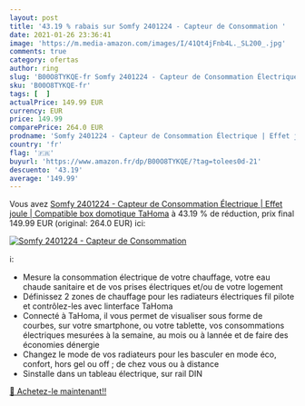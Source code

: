 ```yaml
---
layout: post
title: '43.19 % rabais sur Somfy 2401224 - Capteur de Consommation '
date: 2021-01-26 23:36:41
image: 'https://m.media-amazon.com/images/I/41Qt4jFnb4L._SL200_.jpg'
comments: true
category: ofertas
author: ring
slug: 'B00O8TYKQE-fr Somfy 2401224 - Capteur de Consommation Électrique | Effet...'
sku: 'B00O8TYKQE-fr'
tags: [  ]
actualPrice: 149.99 EUR
currency: EUR
price: 149.99
comparePrice: 264.0 EUR
prodname: 'Somfy 2401224 - Capteur de Consommation Électrique | Effet joule | Compatible box domotique TaHoma'
country: 'fr'
flag: '🇫🇷'
buyurl: 'https://www.amazon.fr/dp/B00O8TYKQE/?tag=tolees0d-21'
descuento: '43.19'
average: '149.99'
---
```


Vous avez [Somfy 2401224 - Capteur de Consommation Électrique | Effet joule | Compatible box domotique TaHoma](https://www.amazon.fr/dp/B00O8TYKQE/?tag=tolees0d-21)  à  43.19 % de réduction, prix final  149.99 EUR (original: 264.0 EUR) ici:

[![Somfy 2401224 - Capteur de Consommation ](https://m.media-amazon.com/images/I/41Qt4jFnb4L._SL200_.jpg)](https://www.amazon.fr/dp/B00O8TYKQE/?tag=tolees0d-21)

ℹ️:

- Mesure la consommation électrique de votre chauffage, votre eau chaude sanitaire et de vos prises électriques et/ou de votre logement
- Définissez 2 zones de chauffage pour les radiateurs électriques fil pilote et contrôlez-les avec linterface TaHoma
- Connecté à TaHoma, il vous permet de visualiser sous forme de courbes, sur votre smartphone, ou votre tablette, vos consommations électriques mesurées à la semaine, au mois ou à lannée et de faire des économies dénergie
- Changez le mode de vos radiateurs pour les basculer en mode éco, confort, hors gel ou off ; de chez vous ou à distance
- Sinstalle dans un tableau électrique, sur rail DIN

[🛒 Achetez-le maintenant!!](https://www.amazon.fr/dp/B00O8TYKQE/?tag=tolees0d-21)
